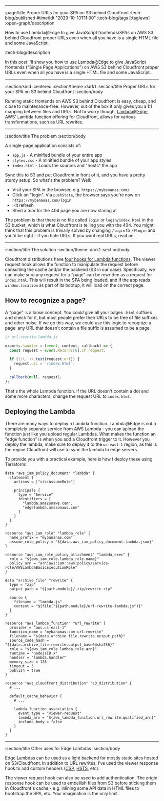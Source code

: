 --------------------------------------------------------------------------------
:page/title Proper URLs for your SPA on S3 behind Cloudfront
:tech-blog/published #time/ldt "2020-10-10T11:00"
:tech-blog/tags [:tag/aws]
:open-graph/description

How to use Lambda@Edge to give JavaScript frontends/SPAs on AWS S3 behind
Cloudfront proper URLs even when all you have is a single HTML file and some
JavaScript.

:tech-blog/description

In this post I'll show you how to use Lambda@Edge to give JavaScript frontends
("Single Page Applications") on AWS S3 behind Cloudfront proper URLs even when
all you have is a single HTML file and some JavaScript.

--------------------------------------------------------------------------------
:section/kind :centered
:section/theme :dark1
:section/title Proper URLs for your SPA on S3 behind Cloudfront
:section/body

Running static frontends on AWS S3 behind Cloudfront is easy, cheap, and close
to maintenance-free. However, out of the box it only gives you a 1:1 mapping
between files and URLs. Not to worry though,
[Lambda@Edge](https://aws.amazon.com/lambda/edge/), AWS' Lambda function
offering for Cloudfront, allows for various transformations, such as URL
rewrites.

--------------------------------------------------------------------------------
:section/title The problem
:section/body

A single-page application consists of:

- `app.js` - A minified bundle of your entire app
- `styles.css` - A minified bundle of your app styles
- `index.html` - Loads the sources and "hosts" the app

Sync this to S3 and put Cloudfront in front of it, and you have a pretty sturdy
setup. So what's the problem? Well:

- Visit your SPA in the browser, e.g. `https://mybananas.com/`
- Click on "login". Via `pushState`, the browser says you're now on
  `https://mybananas.com/login`
- Hit refresh
- Shed a tear for the 404 page you are now staring at

The problem is that there is no file called `login` or `login/index.html` in the
S3 bucket, which is what Cloudfront is telling you with the 404. You might think
that this problem is trivially solved by changing `/login` to `/#login` and
you'd be right - if you hate URLs. If you want real URLs, read on.

--------------------------------------------------------------------------------
:section/title The solution
:section/theme :dark1
:section/body

Cloudfront distributions have [four hooks for Lambda
functions](https://docs.aws.amazon.com/lambda/latest/dg/lambda-edge.html). The
viewer request hook allows the function to manipulate the request before
consulting the cache and/or the backend (S3 in our case). Specifically, we can
make sure any request for a "page" can be rewritten as a request for
`index.html`. This will result in the SPA being loaded, and if the app reads
`window.location` as part of its bootup, it will load on the correct page.

## How to recognize a page?

A "page" is a loose concept. You _could_ give all your pages `.html` suffixes
and check for it, but most people prefer their URLs to be free of file suffixes
and other noise. If we go this way, we could use this logic to recognize a page:
any URL that doesn't contain a file suffix is assumed to be a page:

```js
// url-rewrite-lambda.js

exports.handler = (event, context, callback) => {
  const request = event.Records[0].cf.request;

  if (!/\..+/.test(request.uri)) {
    request.uri = `/index.html`;
  }

  callback(null, request);
};
```

That's the whole Lambda function. If the URL doesn't contain a dot and some more
characters, change the request URL to `index.html`.

## Deploying the Lambda

There are many ways to deploy a Lambda function. Lambda@Edge is not a completely
separate service from AWS Lambda - you can upload the function just like you
upload regular Lambdas. What makes the function an "edge function" is when you
add a Cloudfront trigger to it. However you deploy the lambda, make sure to
deploy it to the `us-east-1` region, as this is the region Cloudfront will use
to sync the lambda to edge servers.

To provide you with a practical example, here is how I deploy these using
Terraform:

```
data "aws_iam_policy_document" "lambda" {
  statement {
    actions = ["sts:AssumeRole"]

    principals {
      type = "Service"
      identifiers = [
        "lambda.amazonaws.com",
        "edgelambda.amazonaws.com"
      ]
    }
  }
}

resource "aws_iam_role" "lambda_role" {
  name_prefix = "mybananas.com"
  assume_role_policy = "${data.aws_iam_policy_document.lambda.json}"
}

resource "aws_iam_role_policy_attachment" "lambda_exec" {
  role = "${aws_iam_role.lambda_role.name}"
  policy_arn = "arn:aws:iam::aws:policy/service-role/AWSLambdaBasicExecutionRole"
}

data "archive_file" "rewrite" {
  type = "zip"
  output_path = "${path.module}/.zip/rewrite.zip"

  source {
    filename = "lambda.js"
    content = "${file("${path.module}/url-rewrite-lambda.js")}"
  }
}

resource "aws_lambda_function" "url_rewrite" {
  provider = "aws.us-east-1"
  function_name = "mybananas-com-url-rewrite"
  filename = "${data.archive_file.rewrite.output_path}"
  source_code_hash = "${data.archive_file.rewrite.output_base64sha256}"
  role = "${aws_iam_role.lambda_role.arn}"
  runtime = "nodejs10.x"
  handler = "lambda.handler"
  memory_size = 128
  timeout = 3
  publish = true
}

resource "aws_cloudfront_distribution" "s3_distribution" {
  # ...

  default_cache_behavior {
    # ...

    lambda_function_association {
      event_type = "viewer-request"
      lambda_arn = "${aws_lambda_function.url_rewrite.qualified_arn}"
      include_body = false
    }
  }
}
```

--------------------------------------------------------------------------------
:section/title Other uses for Edge Lambdas
:section/body

Edge Lambdas can be used as a light backend for mostly static sites hosted on
S3/Cloudfront. In addition to URL rewrites, I've used the viewer response hook
to add custom headers
([CSP](https://developer.mozilla.org/en-US/docs/Web/HTTP/CSP),
[HSTS](https://developer.mozilla.org/en-US/docs/Web/HTTP/Headers/Strict-Transport-Security),
etc).

The viewer request hook can also be used to add authentication. The origin
response hook can be used to embellish files from S3 before sticking them in
Cloudfront's cache - e.g. inlining some API data in HTML files to bootstrap the
SPA, etc. Your imagination is the only limit.
